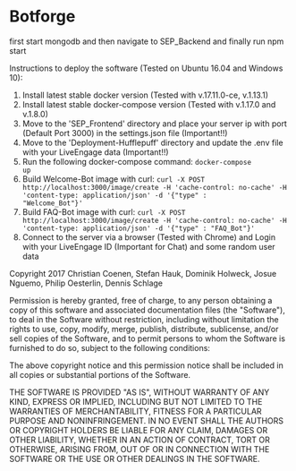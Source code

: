 # Botforge

first start mongodb and then navigate to SEP_Backend and finally run npm start

Instructions to deploy the software (Tested on Ubuntu 16.04 and Windows 10):

1. Install latest stable docker version (Tested with v.17.11.0-ce, v.1.13.1)
2. Install latest stable docker-compose version (Tested with v.1.17.0 and v.1.8.0)
3. Move to the 'SEP_Frontend' directory and place your server ip with port (Default Port 3000) in the settings.json file (Important!!)
4. Move to the 'Deployment-Hufflepuff' directory and update the .env file with your LiveEngage data (Important!!)
5. Run the following docker-compose command: <code>docker-compose up</code>
6. Build Welcome-Bot image with curl: <code>curl -X POST http://localhost:3000/image/create -H 'cache-control: no-cache' -H 'content-type: application/json' -d '{"type" : "Welcome_Bot"}'</code>
7. Build FAQ-Bot image with curl: <code>curl -X POST http://localhost:3000/image/create -H 'cache-control: no-cache' -H 'content-type: application/json' -d '{"type" : "FAQ_Bot"}'</code>
8. Connect to the server via a browser (Tested with Chrome) and Login with your LiveEngage ID (Important for Chat) and some random user data 


Copyright 2017 Christian Coenen, Stefan Hauk, Dominik Holweck, Josue Nguemo, Philip Oesterlin, Dennis Schlage

Permission is hereby granted, free of charge, to any person obtaining a copy of this software and associated documentation files (the "Software"), to deal in the Software without restriction, including without limitation the rights to use, copy, modify, merge, publish, distribute, sublicense, and/or sell copies of the Software, and to permit persons to whom the Software is furnished to do so, subject to the following conditions:

The above copyright notice and this permission notice shall be included in all copies or substantial portions of the Software.

THE SOFTWARE IS PROVIDED "AS IS", WITHOUT WARRANTY OF ANY KIND, EXPRESS OR IMPLIED, INCLUDING BUT NOT LIMITED TO THE WARRANTIES OF MERCHANTABILITY, FITNESS FOR A PARTICULAR PURPOSE AND NONINFRINGEMENT. IN NO EVENT SHALL THE AUTHORS OR COPYRIGHT HOLDERS BE LIABLE FOR ANY CLAIM, DAMAGES OR OTHER LIABILITY, WHETHER IN AN ACTION OF CONTRACT, TORT OR OTHERWISE, ARISING FROM, OUT OF OR IN CONNECTION WITH THE SOFTWARE OR THE USE OR OTHER DEALINGS IN THE SOFTWARE.

